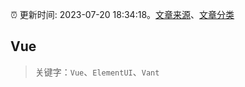 :alarm_clock: 更新时间: 2023-07-20 18:34:18。[文章来源](/README.md)、[文章分类](/TAGS.md)

## Vue


> 关键字：`Vue`、`ElementUI`、`Vant`



